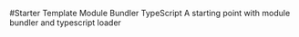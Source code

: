 #Starter Template Module Bundler TypeScript
 A starting point with module bundler and typescript loader